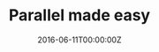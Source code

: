 ---
title: Parallel made easy
date: 2016-06-11T00:00:00Z
slide: ""
embedSlide: ""
video: ""
embedVideo: ""
eventName: PHPSouthCoast - Southampton
eventLink: http://2016.phpsouthcoast.co.uk
city: ""
links:
  Reveal: http://gianarb.it/parallel-made-easy/#/

---